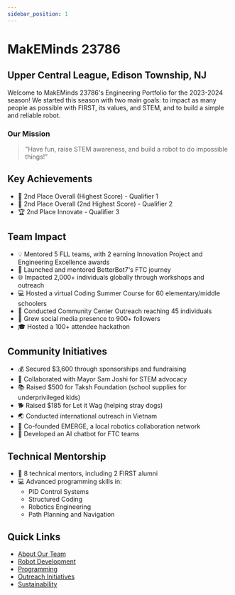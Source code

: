 ```yaml
---
sidebar_position: 1
---
```


# MakEMinds 23786

## Upper Central League, Edison Township, NJ

Welcome to MakEMinds 23786's Engineering Portfolio for the 2023-2024 season! We started this season with two main goals: to impact as many people as possible with FIRST, its values, and STEM, and to build a simple and reliable robot.

### Our Mission
> "Have fun, raise STEM awareness, and build a robot to do impossible things!"

## Key Achievements
- 🥈 2nd Place Overall (Highest Score) - Qualifier 1
- 🥈 2nd Place Overall (2nd Highest Score) - Qualifier 2
- 🏆 2nd Place Innovate - Qualifier 3

## Team Impact
- 💡 Mentored 5 FLL teams, with 2 earning Innovation Project and Engineering Excellence awards
- 🤖 Launched and mentored BetterBot7's FTC journey
- 🌐 Impacted 2,000+ individuals globally through workshops and outreach
- 💻 Hosted a virtual Coding Summer Course for 60 elementary/middle schoolers
- 🏫 Conducted Community Center Outreach reaching 45 individuals
- 📱 Grew social media presence to 900+ followers
- 🎓 Hosted a 100+ attendee hackathon

## Community Initiatives
- 💰 Secured $3,600 through sponsorships and fundraising
- 🤝 Collaborated with Mayor Sam Joshi for STEM advocacy
- 📚 Raised $500 for Taksh Foundation (school supplies for underprivileged kids)
- 🐕 Raised $185 for Let it Wag (helping stray dogs)
- 🌏 Conducted international outreach in Vietnam
- 🤖 Co-founded EMERGE, a local robotics collaboration network
- 🤖 Developed an AI chatbot for FTC teams

## Technical Mentorship
- 👥 8 technical mentors, including 2 FIRST alumni
- 💻 Advanced programming skills in:
  - PID Control Systems
  - Structured Coding
  - Robotics Engineering
  - Path Planning and Navigation

## Quick Links
- [About Our Team](/docs/intro)
- [Robot Development](/docs/robot/design-process)
- [Programming](/docs/programming/autonomous)
- [Outreach Initiatives](/docs/outreach/initiatives)
- [Sustainability](/docs/sustainability/finances)
